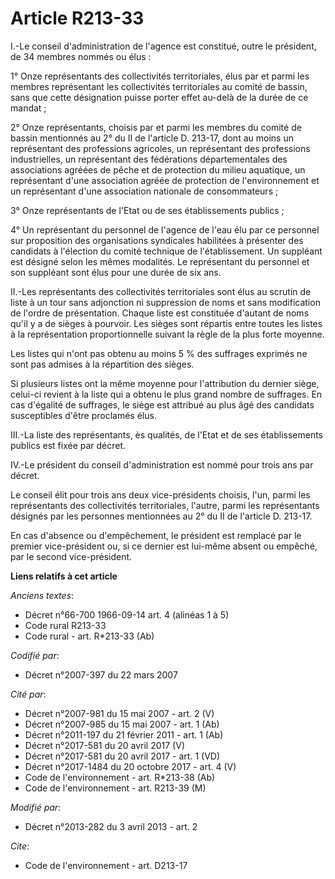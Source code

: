 # Article R213-33

I.-Le conseil d'administration de l'agence est constitué, outre le président, de 34 membres nommés ou élus : 

1° Onze représentants des collectivités territoriales, élus par et parmi les membres représentant les collectivités
territoriales au comité de bassin, sans que cette désignation puisse porter effet au-delà de la durée de ce mandat ; 

2° Onze représentants, choisis par et parmi les membres du comité de bassin mentionnés au 2° du II de l'article D. 213-17,
dont au moins un représentant des professions agricoles, un représentant des professions industrielles, un représentant des
fédérations départementales des associations agréées de pêche et de protection du milieu aquatique, un représentant d'une
association agréée de protection de l'environnement et un représentant d'une association nationale de consommateurs ; 

3° Onze représentants de l'Etat ou de ses établissements publics ; 

4° Un représentant du personnel de l'agence de l'eau élu par ce personnel sur proposition des organisations syndicales
habilitées à présenter des candidats à l'élection du comité technique de l'établissement. Un suppléant est désigné selon les
mêmes modalités. Le représentant du personnel et son suppléant sont élus pour une durée de six ans. 

II.-Les représentants des collectivités territoriales sont élus au scrutin de liste à un tour sans adjonction ni suppression
de noms et sans modification de l'ordre de présentation. Chaque liste est constituée d'autant de noms qu'il y a de sièges à
pourvoir. Les sièges sont répartis entre toutes les listes à la représentation proportionnelle suivant la règle de la plus
forte moyenne. 

Les listes qui n'ont pas obtenu au moins 5 % des suffrages exprimés ne sont pas admises à la répartition des sièges. 

Si plusieurs listes ont la même moyenne pour l'attribution du dernier siège, celui-ci revient à la liste qui a obtenu le plus
grand nombre de suffrages. En cas d'égalité de suffrages, le siège est attribué au plus âgé des candidats susceptibles d'être
proclamés élus. 

III.-La liste des représentants, ès qualités, de l'Etat et de ses établissements publics est fixée par décret. 

IV.-Le président du conseil d'administration est nommé pour trois ans par décret. 

Le conseil élit pour trois ans deux vice-présidents choisis, l'un, parmi les représentants des collectivités territoriales,
l'autre, parmi les représentants désignés par les personnes mentionnées au 2° du II de l'article D. 213-17. 

En cas d'absence ou d'empêchement, le président est remplacé par le premier vice-président ou, si ce dernier est lui-même
absent ou empêché, par le second vice-président.

**Liens relatifs à cet article**

_Anciens textes_:

  - Décret n°66-700 1966-09-14 art. 4 (alinéas 1 à 5)
  - Code rural R213-33
  - Code rural - art. R*213-33 (Ab)

_Codifié par_:

  - Décret n°2007-397 du 22 mars 2007

_Cité par_:

  - Décret n°2007-981 du 15 mai 2007 - art. 2 (V)
  - Décret n°2007-985 du 15 mai 2007 - art. 1 (Ab)
  - Décret n°2011-197 du 21 février 2011 - art. 1 (Ab)
  - Décret n°2017-581 du 20 avril 2017 (V)
  - Décret n°2017-581 du 20 avril 2017 - art. 1 (VD)
  - Décret n°2017-1484 du 20 octobre 2017 - art. 4 (V)
  - Code de l'environnement - art. R*213-38 (Ab)
  - Code de l'environnement - art. R213-39 (M)

_Modifié par_:

  - Décret n°2013-282 du 3 avril 2013 - art. 2

_Cite_:

  - Code de l'environnement - art. D213-17
